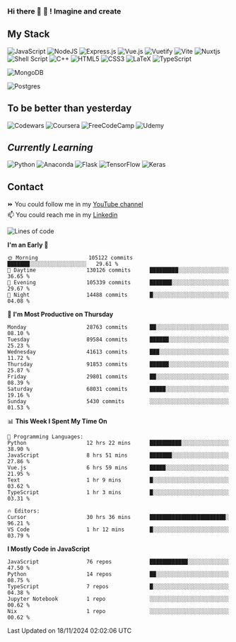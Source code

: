 ### Hi there 👋 🤖 ! Imagine and create

## My Stack
![JavaScript](https://img.shields.io/badge/javascript-%23323330.svg?style=for-the-badge&logo=javascript&logoColor=%23F7DF1E) ![NodeJS](https://img.shields.io/badge/node.js-6DA55F?style=for-the-badge&logo=node.js&logoColor=white) <img alt="Express.js" src="https://img.shields.io/badge/express.js%20-%23404d59.svg?&style=for-the-badge"/> ![Vue.js](https://img.shields.io/badge/vuejs-%2335495e.svg?style=for-the-badge&logo=vuedotjs&logoColor=%234FC08D) ![Vuetify](https://img.shields.io/badge/Vuetify-1867C0?style=for-the-badge&logo=vuetify&logoColor=AEDDFF) ![Vite](https://img.shields.io/badge/vite-%23646CFF.svg?style=for-the-badge&logo=vite&logoColor=white) ![Nuxtjs](https://img.shields.io/badge/Nuxt-002E3B?style=for-the-badge&logo=nuxtdotjs&logoColor=#00DC82) ![Shell Script](https://img.shields.io/badge/shell_script-%23121011.svg?style=for-the-badge&logo=gnu-bash&logoColor=white) ![C++](https://img.shields.io/badge/c++-%2300599C.svg?style=for-the-badge&logo=c%2B%2B&logoColor=white) ![HTML5](https://img.shields.io/badge/html5-%23E34F26.svg?style=for-the-badge&logo=html5&logoColor=white) ![CSS3](https://img.shields.io/badge/css3-%231572B6.svg?style=for-the-badge&logo=css3&logoColor=white) ![LaTeX](https://img.shields.io/badge/latex-%23008080.svg?style=for-the-badge&logo=latex&logoColor=white) ![TypeScript](https://img.shields.io/badge/typescript-%23007ACC.svg?style=for-the-badge&logo=typescript&logoColor=white)
<div>
  <img alt="MongoDB" src ="https://img.shields.io/badge/MongoDB-%234ea94b.svg?&style=for-the-badge&logo=mongodb&logoColor=white"/>
  
  ![Postgres](https://img.shields.io/badge/postgres-%23316192.svg?style=for-the-badge&logo=postgresql&logoColor=white)
</div>

## To be better than yesterday
![Codewars](https://img.shields.io/badge/Codewars-B1361E?style=for-the-badge&logo=codewars&logoColor=grey)
  ![Coursera](https://img.shields.io/badge/Coursera-%230056D2.svg?style=for-the-badge&logo=Coursera&logoColor=white)
  ![FreeCodeCamp](https://img.shields.io/badge/Freecodecamp-%23123.svg?&style=for-the-badge&logo=freecodecamp&logoColor=green)
  ![Udemy](https://img.shields.io/badge/Udemy-A435F0?style=for-the-badge&logo=Udemy&logoColor=white)

## *Currently Learning*
![Python](https://img.shields.io/badge/python-3670A0?style=for-the-badge&logo=python&logoColor=ffdd54) ![Anaconda](https://img.shields.io/badge/Anaconda-%2344A833.svg?style=for-the-badge&logo=anaconda&logoColor=white) 
![Flask](https://img.shields.io/badge/flask-%23000.svg?style=for-the-badge&logo=flask&logoColor=white) ![TensorFlow](https://img.shields.io/badge/TensorFlow-%23FF6F00.svg?style=for-the-badge&logo=TensorFlow&logoColor=white) ![Keras](https://img.shields.io/badge/Keras-%23D00000.svg?style=for-the-badge&logo=Keras&logoColor=white)

## Contact
⏩ You could follow me in my <a href="https://www.youtube.com/c/ViktorJimenezF" target="blank">YouTube channel</a>   <br>
📫 You could reach me in my <a href="https://www.linkedin.com/in/victorjuanjimenez/" target="blank">Linkedin</a>  

<!--START_SECTION:waka-->
![Lines of code](https://img.shields.io/badge/From%20Hello%20World%20I%27ve%20Written-507.8%20million%20lines%20of%20code-blue)

**I'm an Early 🐤** 

```text
🌞 Morning                105122 commits      ███████░░░░░░░░░░░░░░░░░░   29.61 % 
🌆 Daytime                130126 commits      █████████░░░░░░░░░░░░░░░░   36.65 % 
🌃 Evening                105339 commits      ███████░░░░░░░░░░░░░░░░░░   29.67 % 
🌙 Night                  14488 commits       █░░░░░░░░░░░░░░░░░░░░░░░░   04.08 % 
```
📅 **I'm Most Productive on Thursday** 

```text
Monday                   28763 commits       ██░░░░░░░░░░░░░░░░░░░░░░░   08.10 % 
Tuesday                  89584 commits       ██████░░░░░░░░░░░░░░░░░░░   25.23 % 
Wednesday                41613 commits       ███░░░░░░░░░░░░░░░░░░░░░░   11.72 % 
Thursday                 91853 commits       ██████░░░░░░░░░░░░░░░░░░░   25.87 % 
Friday                   29801 commits       ██░░░░░░░░░░░░░░░░░░░░░░░   08.39 % 
Saturday                 68031 commits       █████░░░░░░░░░░░░░░░░░░░░   19.16 % 
Sunday                   5430 commits        ░░░░░░░░░░░░░░░░░░░░░░░░░   01.53 % 
```


📊 **This Week I Spent My Time On** 

```text
💬 Programming Languages: 
Python                   12 hrs 22 mins      ██████████░░░░░░░░░░░░░░░   38.90 % 
JavaScript               8 hrs 51 mins       ███████░░░░░░░░░░░░░░░░░░   27.86 % 
Vue.js                   6 hrs 59 mins       █████░░░░░░░░░░░░░░░░░░░░   21.95 % 
Text                     1 hr 9 mins         █░░░░░░░░░░░░░░░░░░░░░░░░   03.62 % 
TypeScript               1 hr 3 mins         █░░░░░░░░░░░░░░░░░░░░░░░░   03.31 % 

🔥 Editors: 
Cursor                   30 hrs 36 mins      ████████████████████████░   96.21 % 
VS Code                  1 hr 12 mins        █░░░░░░░░░░░░░░░░░░░░░░░░   03.79 % 
```

**I Mostly Code in JavaScript** 

```text
JavaScript               76 repos            ████████████░░░░░░░░░░░░░   47.50 % 
Python                   14 repos            ██░░░░░░░░░░░░░░░░░░░░░░░   08.75 % 
TypeScript               7 repos             █░░░░░░░░░░░░░░░░░░░░░░░░   04.38 % 
Jupyter Notebook         1 repo              ░░░░░░░░░░░░░░░░░░░░░░░░░   00.62 % 
Nix                      1 repo              ░░░░░░░░░░░░░░░░░░░░░░░░░   00.62 % 
```




 Last Updated on 18/11/2024 02:02:06 UTC
<!--END_SECTION:waka-->

<!--
**ViktorJJF/ViktorJJF** is a ✨ _special_ ✨ repository because its `README.md` (this file) appears on your GitHub profile.



Here are some ideas to get you started:

- 🔭 I’m currently working on ...
- 🌱 I’m currently learning ...
- 👯 I’m looking to collaborate on ...
- 🤔 I’m looking for help with ...
- 💬 Ask me about ...
- 📫 How to reach me: ...
- 😄 Pronouns: ...
- ⚡ Fun fact: ...
-->
